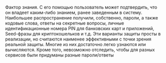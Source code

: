 Фактор знания. С его помощью пользователь может подтвердить, что он владеет каким-либо знанием, ранее заведенным в систему. Наибольшее распространение получили, собственно, пароли, а также кодовые слова, ответы на секретные вопросы, личные идентификационные номера PIN для банковских карт и приложений, Seed-фразы для криптокошельков и т.д. Эти варианты защиты просты в реализации, но считаются наименее эффективными с точки зрения реальной защиты. Многие из них достаточно легко узнаются или вычисляются. Кроме того, невозможно отследить, чтобы для разных сервисов были придуманы разные пароли/ответы